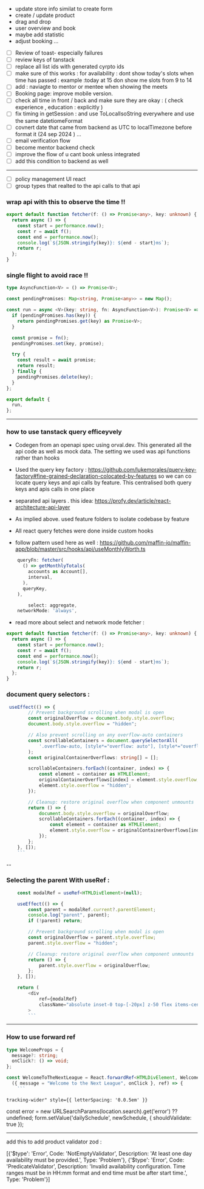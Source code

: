 - update store info similat to create form
- create / update product
- drag and drop
- user overview and book
- maybe add statistic
- adjust booking ...

- [ ] Review of toast- especially failures
- [ ] review keys of tanstack
- [ ] replace all list ids with generated cyrpto ids
- [ ] make sure of this works : for availability : dont show today's slots when time has passed : example :today at 15 don show me slots from 9 to 14
- [ ] add : naviagte to mentor or mentee when showing the meets
- [ ] Booking page: improve mobile version.
- [ ] check all time in front / back and make sure they are okay : ( check experience , education : explicitly )
- [ ] fix timing in getSession : and use ToLocalIsoString everywhere and use the same datetiomeFormat
- [ ] covnert date that came from backend as UTC to localTimezone before format it (24 sep 2024 ) ...
- [ ] email verification flow
- [ ] become mentor backend check
- [ ] improve the flow of u cant book unless integrated
- [ ] add this condition to backend as well

---

- [ ] policy management UI react
- [ ] group types that realted to the api calls to that api

### wrap api with this to observe the time !!

```ts
export default function fetcher(f: () => Promise<any>, key: unknown) {
  return async () => {
    const start = performance.now();
    const r = await f();
    const end = performance.now();
    console.log(`${JSON.stringify(key)}: ${end - start}ms`);
    return r;
  };
}
```

### single flight to avoid race !!

```ts
type AsyncFunction<V> = () => Promise<V>;

const pendingPromises: Map<string, Promise<any>> = new Map();

const run = async <V>(key: string, fn: AsyncFunction<V>): Promise<V> => {
  if (pendingPromises.has(key)) {
    return pendingPromises.get(key) as Promise<V>;
  }

  const promise = fn();
  pendingPromises.set(key, promise);

  try {
    const result = await promise;
    return result;
  } finally {
    pendingPromises.delete(key);
  }
};

export default {
  run,
};
```

---

### how to use tanstack query efficeyvely

- Codegen from an openapi spec using orval.dev. This generated all the api code as well as mock data. The setting we used was api functions rather than hooks

- Used the query key factory : https://github.com/lukemorales/query-key-factory#fine-grained-declaration-colocated-by-features so we can co locate query keys and api calls by feature. This centralised both query keys and apis calls in one place

- separated api layers . this idea: https://profy.dev/article/react-architecture-api-layer

- As implied above. used feature folders to isolate codebase by feature

* All react query fetches were done inside custom hooks

* follow pattern used here as well : https://github.com/maffin-io/maffin-app/blob/master/src/hooks/api/useMonthlyWorth.ts

```ts
    queryFn: fetcher(
      () => getMonthlyTotals(
        accounts as Account[],
        interval,
      ),
      queryKey,
    ),

        select: aggregate,
    networkMode: 'always',

```

- read more about select and network mode
  fetcher :

```ts
export default function fetcher(f: () => Promise<any>, key: unknown) {
  return async () => {
    const start = performance.now();
    const r = await f();
    const end = performance.now();
    console.log(`${JSON.stringify(key)}: ${end - start}ms`);
    return r;
  };
}
```

### document query selectors :

````ts
 useEffect(() => {
        // Prevent background scrolling when modal is open
        const originalOverflow = document.body.style.overflow;
        document.body.style.overflow = "hidden";

        // Also prevent scrolling on any overflow-auto containers
        const scrollableContainers = document.querySelectorAll(
            '.overflow-auto, [style*="overflow: auto"], [style*="overflow-auto"]'
        );
        const originalContainerOverflows: string[] = [];

        scrollableContainers.forEach((container, index) => {
            const element = container as HTMLElement;
            originalContainerOverflows[index] = element.style.overflow;
            element.style.overflow = "hidden";
        });

        // Cleanup: restore original overflow when component unmounts
        return () => {
            document.body.style.overflow = originalOverflow;
            scrollableContainers.forEach((container, index) => {
                const element = container as HTMLElement;
                element.style.overflow = originalContainerOverflows[index];
            });
        };
    }, []);
    ```
````

--

### Selecting the parent With useRef :

````ts
    const modalRef = useRef<HTMLDivElement>(null);

    useEffect(() => {
        const parent = modalRef.current?.parentElement;
        console.log("parent", parent);
        if (!parent) return;

        // Prevent background scrolling when modal is open
        const originalOverflow = parent.style.overflow;
        parent.style.overflow = "hidden";

        // Cleanup: restore original overflow when component unmounts
        return () => {
            parent.style.overflow = originalOverflow;
        };
    }, []);

    return (
        <div
            ref={modalRef}
            className="absolute inset-0 top-[-20px] z-50 flex items-center justify-center bg-background/50 backdrop-blur-sm"
        >
        ```
````

---

### How to use forward ref

````ts
type WelcomeProps = {
  message?: string;
  onClick?: () => void;
};

const WelcomeToTheNextLeague = React.forwardRef<HTMLDivElement, WelcomeProps>(
  ({ message = "Welcome to the Next League", onClick }, ref) => {
    ```
````

```spacing :
tracking-wider" style={{ letterSpacing: '0.0.5em' }}
```

const error = new URLSearchParams(location.search).get('error') ?? undefined;
form.setValue('dailySchedule', newSchedule, { shouldValidate: true });

---

add this to add product validator zod :

[{'$type': 'Error', Code: 'NotEmptyValidator', Description: 'At least one day availability must be provided.', Type: 'Problem'}, {'$type': 'Error', Code: 'PredicateValidator', Description: 'Invalid availability configuration. Time ranges must be in HH:mm format and end time must be after start time.', Type: 'Problem'}]
